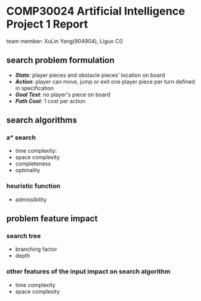 # COMP30024 Artificial Intelligence Project 1 Report
team member: XuLin Yang(904904), Liguo C()

## search problem formulation
- _**State**_: player pieces and obstacle pieces' location on board
- _**Action**_: player can move, jump or exit one player piece per turn defined in specification
- _**Goal Test**_: no player's piece on board
- _**Path Cost**_: 1 cost per action

## search algorithms
### a* search 
- time complexity: 
- space complexity
- completeness
- optimality

### heuristic function
- admissibility

## problem feature impact
### search tree
- branching factor
- depth 

### other features of the input impact on search algorithm
- time complexity 
- space complexity